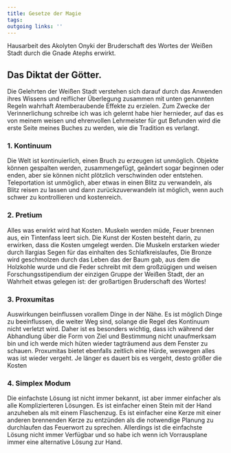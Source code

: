 ```yaml
---
title: Gesetze der Magie  
tags:   
outgoing links: ''  
---
```

Hausarbeit des Akolyten Onyki der Bruderschaft des Wortes der Weißen Stadt durch die Gnade Atephs erwirkt.

## Das Diktat der Götter.

Die Gelehrten der Weißen Stadt verstehen sich darauf durch das Anwenden ihres Wissens und reiflicher Überlegung zusammen mit unten genannten Regeln wahrhaft Atemberaubende Effekte zu erzielen. Zum Zwecke der Verinnerlichung schreibe ich was ich gelernt habe hier hernieder, auf das es von meinem weisen und ehrenvollen Lehrmeister für gut Befunden wird die erste Seite meines Buches zu werden, wie die Tradition es verlangt.

### 1. Kontinuum
Die Welt ist kontinuierlich, einen Bruch zu erzeugen ist unmöglich. Objekte können gespalten werden, zusammengefügt, geändert sogar beginnen oder enden, aber sie können nicht plötzlich verschwinden oder entstehen. Teleportation ist unmöglich, aber etwas in einen Blitz zu verwandeln, als Blitz reisen zu lassen und dann zurückzuverwandeln ist möglich, wenn auch schwer zu kontrollieren und kostenreich.

### 2. Pretium
Alles was erwirkt wird hat Kosten. Muskeln werden müde, Feuer brennen aus, ein Tintenfass leert sich.
Die Kunst der Kosten besteht darin, zu erwirken, dass die Kosten umgelegt werden. Die Muskeln erstarken wieder durch Ilargias Segen für das einhalten des Schlafkreislaufes, Die Bronze wird geschmolzen durch das Leben das der Baum gab, aus dem die Holzkohle wurde und die Feder schreibt mit dem großzügigen und weisen Forschungsstipendium der einzigen Gruppe der Weißen Stadt, der an Wahrheit etwas gelegen ist: der großartigen Bruderschaft des Wortes!

### 3. Proxumitas
Auswirkungen beinflussen vorallem Dinge in der Nähe. Es ist möglich Dinge zu beeinflussen, die weiter Weg sind, solange die Regel des Kontinuum nicht verletzt wird. Daher ist es besonders wichtig, dass ich während der Abhandlung über die Form von Ziel und Bestimmung nicht unaufmerksam bin und ich werde mich hüten wieder tagträumend aus dem Fenster zu schauen. Proxumitas bietet ebenfalls zeitlich eine Hürde, weswegen alles was ist wieder vergeht. Je länger es dauert bis es vergeht, desto größer die Kosten

### 4. Simplex Modum
Die einfachste Lösung ist nicht immer bekannt, ist aber immer einfacher als alle Komplizierteren Lösungen. Es ist einfacher einen Stein mit der Hand anzuheben als mit einem Flaschenzug. Es ist einfacher eine Kerze mit einer anderen brennenden Kerze zu entzünden als die notwendige Planung zu durchlaufen das Feuerwort zu sprechen. Allerdings ist die einfachste Lösung nicht immer Verfügbar und so habe ich wenn ich Vorrausplane immer eine alternative Lösung zur Hand.

